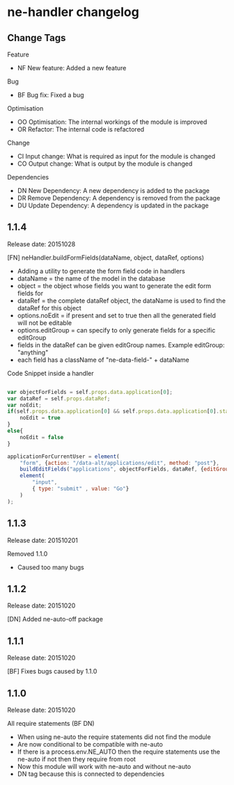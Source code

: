 # ne-handler changelog

## Change Tags

Feature
- NF New feature: Added a new feature

Bug
- BF Bug fix: Fixed a bug

Optimisation
- OO Optimisation: The internal workings of the module is improved 
- OR Refactor: The internal code is refactored

Change
- CI Input change: What is required as input for the module is changed
- CO Output change: What is output by the module is changed

Dependencies
- DN New Dependency: A new dependency is added to the package
- DR Remove Dependency: A  dependency is removed from the package
- DU Update Dependency: A dependency is updated in the package



## 1.1.4

Release date: 20151028

[FN] neHandler.buildFormFields(dataName, object, dataRef, options)
- Adding a utility to generate the form field code in handlers
- dataName = the name of the model in the database
- object =  the object whose fields you want to generate the edit form fields for
- dataRef = the complete dataRef object, the dataName is used to find the dataRef for this object
- options.noEdit = if present and set to true then all the generated field will not be editable
- options.editGroup = can specify to only generate fields for a specific editGroup
- fields in the dataRef can be given editGroup names. Example editGroup: "anything"
- each field has a className of "ne-data-field-" + dataName

Code Snippet inside a handler

```js

var objectForFields = self.props.data.application[0];
var dataRef = self.props.dataRef;
var noEdit;
if(self.props.data.application[0] && self.props.data.application[0].status && self.props.data.application[0].status === "completed"){
    noEdit = true
}
else{
    noEdit = false
}

applicationForCurrentUser = element(
    "form", {action: "/data-alt/applications/edit", method: "post"},
    buildEditFields("applications", objectForFields, dataRef, {editGroup:"student", noEdit: noEdit}),
    element(
        "input",
        { type: "submit" , value: "Go"}
    )
);

```

## 1.1.3

Release date: 201510201

Removed 1.1.0
- Caused too many bugs


## 1.1.2

Release date: 20151020

[DN]
Added ne-auto-off package


## 1.1.1

Release date: 20151020

[BF]
Fixes bugs caused by 1.1.0


## 1.1.0

Release date: 20151020

All require statements (BF DN)
- When using ne-auto the require statements did not find the module
- Are now conditional to be compatible with ne-auto
- If there is a process.env.NE_AUTO then the require statements use the ne-auto if not then they require from root
- Now this module will work with ne-auto and without ne-auto
- DN tag because this is connected to dependencies 


